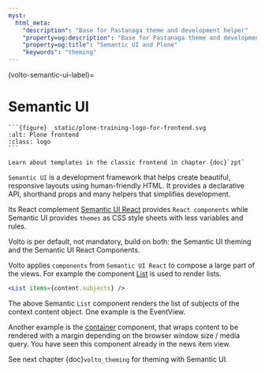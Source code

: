 ```yaml
---
myst:
  html_meta:
    "description": "Base for Pastanaga theme and development helper"
    "property=og:description": "Base for Pastanaga theme and development helper"
    "property=og:title": "Semantic UI and Plone"
    "keywords": "theming"
---
```


(volto-semantic-ui-label)=

# Semantic UI

````{sidebar} Plone Frontend Chapter
```{figure} _static/plone-training-logo-for-frontend.svg
:alt: Plone frontend 
:class: logo
```

Learn about templates in the classic frontend in chapter {doc}`zpt`
````

`Semantic UI` is a development framework that helps create beautiful, responsive layouts using human-friendly HTML.
It provides a declarative API, shorthand props and many helpers that simplifies development.

Its React complement [Semantic UI React](https://react.semantic-ui.com/) provides `React components` while Semantic UI provides `themes` as CSS style sheets with less variables and rules.

Volto is per default, not mandatory, build on both: the Semantic UI theming and the Semantic UI React Components.

Volto applies `components` from `Semantic UI React` to compose a large part of the views. For example the component [List](https://react.semantic-ui.com/elements/list/) is used to render lists.

```jsx
<List items={content.subjects} />
```

The above Semantic `List` component renders the list of subjects of the context content object. One example is the EventView.

Another example is the [container](https://react.semantic-ui.com/elements/container/) component, that wraps content to be rendered with a margin depending on the browser window size / media query.
You have seen this component already in the news item view.

See next chapter {doc}`volto_theming` for theming with Semantic UI.
